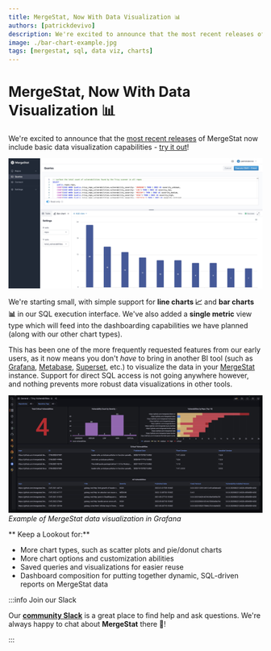 ```yaml
---
title: MergeStat, Now With Data Visualization 📊
authors: [patrickdevivo]
description: We're excited to announce that the most recent releases of MergeStat now include basic data visualization capabilities!
image: ./bar-chart-example.jpg
tags: [mergestat, sql, data viz, charts]
---
```


# MergeStat, Now With Data Visualization 📊

We're excited to announce that the [most recent releases](https://github.com/mergestat/mergestat/releases/tag/v1.13.0-beta) of MergeStat now include basic data visualization capabilities - [try it out](https://docs.mergestat.com/mergestat/getting-started/running-locally/)!

[![Example of a bar chart in the MergeStat UI](bar-chart-example.jpg)](bar-chart-example.jpg)

We're starting small, with simple support for **line charts 📈** and **bar charts 📊** in our SQL execution interface.
We've also added a **single metric** view type which will feed into the dashboarding capabilities we have planned (along with our other chart types).

This has been one of the more frequently requested features from our early users, as it now means you don't *have* to bring in another BI tool (such as [Grafana](https://grafana.com/), [Metabase](https://www.metabase.com/), [Superset](https://superset.apache.org/), etc.) to visualize the data in your [MergeStat](https://github.com/mergestat/mergestat) instance.
Support for direct SQL access is not going anywhere however, and nothing prevents more robust data visualizations in other tools.

[![Example of MergeStat data visualization in Grafana](grafana-example.jpg)](grafana-example.jpg)
*Example of MergeStat data visualization in Grafana*

** Keep a Lookout for:**

- More chart types, such as scatter plots and pie/donut charts
- More chart options and customization abilities
- Saved queries and visualizations for easier reuse
- Dashboard composition for putting together dynamic, SQL-driven reports on MergeStat data

:::info Join our Slack

Our [**community Slack**](https://join.slack.com/t/mergestatcommunity/shared_invite/zt-xvvtvcz9-w3JJVIdhLgEWrVrKKNXOYg) is a great place to find help and ask questions. We're always happy to chat about **MergeStat** there 🎉!

:::
